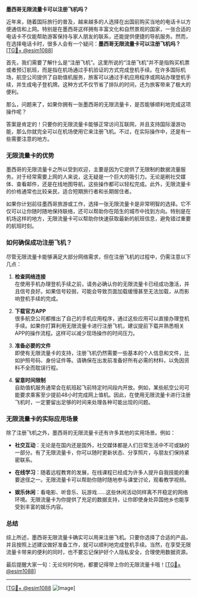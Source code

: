 **墨西哥无限流量卡可以注册飞机吗？**

近年来，随着国际旅行的普及，越来越多的人选择在出国前购买当地的电话卡以方便通信和上网。特别是在墨西哥这样拥有丰富文化和自然景观的国家，一张合适的电话卡不仅能帮助游客保持与家人朋友的联系，还能提供便捷的导航服务。然而，在选择电话卡时，很多人会有一个疑问：**墨西哥无限流量卡可以注册飞机吗？** [[TG💪+ @esim1088](https://t.me/s/esim1088)]

首先，我们需要了解什么是“注册飞机”。这里所说的“注册飞机”并不是指购买机票或者预订航班，而是指在机场通过手机验证的方式完成登机手续。在许多国际机场，航空公司提供了自助值机服务，旅客可以通过手机应用程序或网站办理登机手续，并生成电子登机牌。这种方式不仅节省了排队的时间，还为旅客带来了极大的便利。

那么，问题来了，如果你拥有一张墨西哥的无限流量卡，是否能够顺利地完成这项操作呢？

答案是肯定的！只要你的无限流量卡能够正常访问互联网，并且支持国际漫游功能，那么你就完全可以在机场使用它来注册飞机。不过，在实际操作中，还是有一些需要注意的地方。

### 无限流量卡的优势

墨西哥的无限流量卡之所以受到欢迎，主要是因为它提供了无限制的数据流量服务。对于经常需要上网的人来说，这无疑是一个巨大的吸引力。无论是刷社交媒体、查看邮件，还是在线地图导航，这些操作都可以轻松完成。此外，无限流量卡的价格通常也比较亲民，适合短期旅行者和长期居住者。

如果你计划前往墨西哥旅游或工作，选择一张无限流量卡是非常明智的选择。它不仅可以让你随时随地保持联络，还可以帮助你在陌生的城市中找到方向。特别是在机场这样的地方，无限流量卡可以帮助你快速获取最新的航班信息，避免错过重要的航班时刻。

### 如何确保成功注册飞机？

尽管无限流量卡能够满足大部分网络需求，但在注册飞机的过程中，仍需注意以下几点：

1. **检查网络连接**  
   在使用手机办理登机手续之前，请务必确认你的无限流量卡已经成功激活，并且信号良好。如果信号较弱，可能会导致页面加载缓慢甚至无法加载，从而影响登机手续的完成。

2. **下载官方APP**  
   很多航空公司都推出了自己的手机应用程序，通过这些应用可以直接办理登机手续。如果你打算利用无限流量卡进行注册飞机，建议提前下载并熟悉相关APP的操作流程。这样可以减少现场操作的时间压力。

3. **准备必要的文件**  
   即使有无限流量卡的支持，注册飞机仍然需要一些基本的个人信息和文件，比如护照号码、身份证件等。请确保在出发前准备好所有必需的材料，以免因资料不全而耽误行程。

4. **留意时间限制**  
   自助值机服务通常会在航班起飞前特定时间段内开放。例如，某些航空公司可能要求乘客至少提前48小时完成网上值机。因此，在使用无限流量卡进行注册飞机时，一定要留出足够的时间来处理各种可能出现的问题。

### 无限流量卡的实际应用场景

除了注册飞机之外，墨西哥的无限流量卡还有许多其他的实用场景。例如：

- **社交互动**：无论是在国内还是国外，社交媒体都是人们日常生活中不可或缺的一部分。有了无限流量卡，你可以随时更新状态、分享照片，与朋友们保持紧密联系。
  
- **在线学习**：随着远程教育的发展，在线课程已经成为许多人提升自我技能的重要途径之一。无限流量卡可以帮助你随时随地参与课堂讨论，观看教学视频。

- **娱乐休闲**：看电影、听音乐、玩游戏……这些休闲活动同样离不开稳定的网络环境。无限流量卡为你提供了充足的数据支持，让你即使身处异国他乡也能享受到丰富的娱乐内容。

### 总结

综上所述，墨西哥无限流量卡确实可以用来注册飞机。只要你选择了合适的产品，并且按照上述建议做好准备工作，就可以顺利地完成登机手续。当然，在享受无限流量卡带来的便利的同时，也不要忘记保护好个人隐私安全，合理使用数据资源。

最后提醒大家一句：无论何时何地，都要记得带上你的无限流量卡哦！[[TG💪+ @esim1088](https://t.me/s/esim1088)]  

---

[[TG💪+ @esim1088](https://t.me/s/esim1088) ![Image](https://i.postimg.cc/4NQfJmqS/Snipaste-2025-05-13-00-14-12.png)]